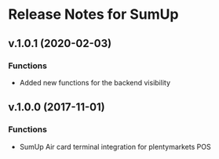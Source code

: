 # Release Notes for SumUp

## v.1.0.1 (2020-02-03)
### Functions
-  Added new functions for the backend visibility

## v.1.0.0 (2017-11-01)
### Functions
- SumUp Air card terminal integration for plentymarkets POS
